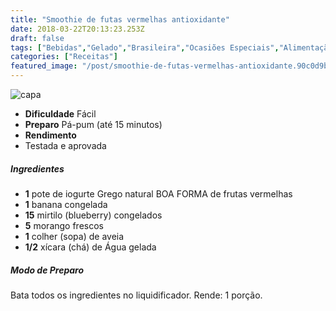 ```yaml
---
title: "Smoothie de futas vermelhas antioxidante"
date: 2018-03-22T20:13:23.253Z
draft: false
tags: ["Bebidas","Gelado","Brasileira","Ocasiões Especiais","Alimentação saudável","Bebidas"]
categories: ["Receitas"]
featured_image: "/post/smoothie-de-futas-vermelhas-antioxidante.90c0d9b7.jpg"
---
```


![capa](/post/smoothie-de-futas-vermelhas-antioxidante.90c0d9b7.jpg)

*   **Dificuldade** Fácil
*   **Preparo** Pá-pum (até 15 minutos)
*   **Rendimento**
*   Testada e aprovada
    

##### Ingredientes

*   **1** pote de iogurte Grego natural BOA FORMA de frutas vermelhas
*   **1** banana congelada
*   **15** mirtilo (blueberry) congelados
*   **5** morango frescos
*   **1** colher (sopa) de aveia
*   **1/2** xícara (chá) de Água gelada

##### Modo de Preparo

Bata todos os ingredientes no liquidificador. Rende: 1 porção.

